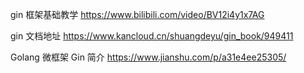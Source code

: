 gin 框架基础教学
https://www.bilibili.com/video/BV12i4y1x7AG

gin 文档地址
https://www.kancloud.cn/shuangdeyu/gin_book/949411

Golang 微框架 Gin 简介
https://www.jianshu.com/p/a31e4ee25305/